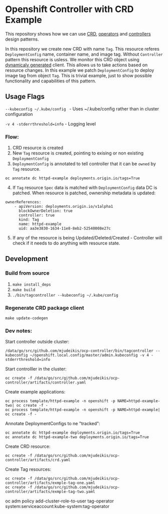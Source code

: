# Openshift Controller with CRD Example

This repository shows how we can use [CRD](https://kubernetes.io/docs/concepts/api-extension/custom-resources/), [operators](https://coreos.com/operators/) and [controllers](https://github.com/kubernetes/community/blob/master/contributors/devel/controllers.md) design patterns.

In this repository we create new CRD with name `Tag`. This resource referes `DeploymentConfig` name, container name, and image tag. Without `Controller` pattern this resource is usless. We monitor this CRD object using [dynamicaly generated](https://github.com/kubernetes/code-generator) client. This allows us to take actions based on resource changes. In this example we patch `DeploymentConfig` to deploy image tag from object `Tag`.  This is trivial example, just to show possible functionality and capabilities of this pattern.

## Usage Flags
`--kubeconfig ~/.kube/config ` -  Uses ~/.kube/config rather than in cluster configuration

`-v 4 -stderrthreshold=info` - Logging level  

### Flow:

1. CRD resource is created
2. New `Tag` resource is created, pointing to exising or non existing `DeploymentConfig`
3. `DeploymentConfig` is annotated to tell controller that it can be `owned` by `Tag` resource.
```
oc annotate dc httpd-example deployments.origin.io/tags=True
```
4. If `Tag` resource `Spec` data is matched with `DeploymentConfig` data DC is patched. When resource is patched, ownership metadata is updated:
```
ownerReferences:
    - apiVersion: deployments.origin.io/v1alpha1
      blockOwnerDeletion: true
      controller: true
      kind: Tag
      name: httpd-example
      uid: aa3e3830-1634-11e8-8eb2-52540008e27c
```
5. If any of the resource is being Updated/Deleted/Created - Controller will check if it needs to do anything with resource state.

## Development

### Build from source
1. `make install_deps`
2. `make build`
3. `./bin/tagcontroller --kubeconfig ~/.kube/config `

### Regenerate CRD package client
```
make update-codegen
```

### Dev notes:

Start controller outside cluster:
```
/data/go/src/github.com/mjudeikis/ocp-controller/bin/tagcontroller --kubeconfig ~/openshift.local.config/master/admin.kubeconfig -v 4 -stderrthreshold=info
```

Start controlller in the cluster:
```
oc create -f /data/go/src/github.com/mjudeikis/ocp-controller/artifacts/controller.yaml 
```

Create example applications:
```
oc process template/httpd-example -n openshift -p NAME=httpd-example-two| oc create -f -
oc process template/httpd-example -n openshift -p NAME=httpd-example| oc create -f -
```

Annotate DeploymentConfigs to ne "tracked":
```
oc annotate dc httpd-example deployments.origin.io/tags=True
oc annotate dc httpd-example-two deployments.origin.io/tags=True
```

Create CRD resource:
```
oc create -f /data/go/src/github.com/mjudeikis/ocp-controller/artifacts/crd.yaml 
```

Create Tag resources:
```
oc create -f /data/go/src/github.com/mjudeikis/ocp-controller/artifacts/exmple-tag-one.yaml
oc create -f /data/go/src/github.com/mjudeikis/ocp-controller/artifacts/exmple-tag-two.yaml
```
oc adm policy add-cluster-role-to-user tag-operator system:serviceaccount:kube-system:tag-operator
